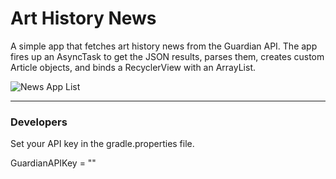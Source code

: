 # Art History News

A simple app that fetches art history news from the Guardian API. The app fires up an AsyncTask to get the JSON results, parses them, creates custom Article objects, and binds a RecyclerView with an ArrayList.

![News App List](http://throw.rocks/android-projects/news-app/news-app-list.jpg)


___

### Developers

Set your API key in the gradle.properties file.

GuardianAPIKey = ""


